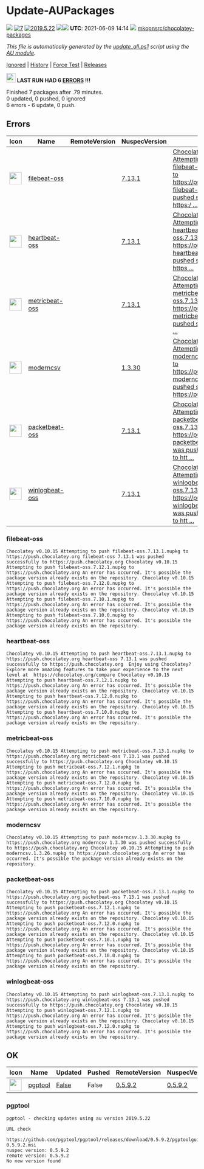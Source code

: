# Update-AUPackages
[![](https://ci.appveyor.com/api/projects/status/github/mkopnsrc/chocolatey-packages?svg=true)](https://ci.appveyor.com/project/mkopnsrc/chocolatey-packages/build/)
[![7](https://img.shields.io/badge/AU%20packages-7-red.svg)](#ok)
[![2019.5.22](https://img.shields.io/badge/AU-2019.5.22-blue.svg)](https://www.powershellgallery.com/packages/AU)
[![](http://transparent-favicon.info/favicon.ico)](#)[![](http://transparent-favicon.info/favicon.ico)](#)
**UTC**: 2021-06-09 14:14 [![](http://transparent-favicon.info/favicon.ico)](#) [mkopnsrc/chocolatey-packages](https://github.com/mkopnsrc/chocolatey-packages)

_This file is automatically generated by the [update_all.ps1](https://github.com/mkopnsrc/chocolatey-packages/blob/master/update_all.ps1) script using the [AU module](https://github.com/majkinetor/au)._

[Ignored](#ignored) | [History](#update-history) | [Force Test](https://gist.github.com/e19625cdc513d22c7bafe200fd53bad6) | [Releases](https://github.com/mkopnsrc/chocolatey-packages/tags)

<img src='https://cdn.rawgit.com/majkinetor/au/master/AU/Plugins/Report/r_er.png' width='24'> **LAST RUN HAD 6 [ERRORS](#errors) !!!**

Finished 7 packages after .79 minutes.  
0 updated, 0 pushed, 0 ignored  
6 errors - 6 update, 0 push.  


## Errors


|Icon|Name|RemoteVersion|NuspecVersion|Error|
|---|---|---|---|---|
|<img src="https://rawcdn.githack.com/mkopnsrc/chocolatey-packages/081b33ffc1bb251042f21277ba060fdea727dad7/icons/elastic-beats.png" width="32" height="32"/>|[filebeat-oss](https://chocolatey.org/packages/filebeat-oss/7.13.1)|[](https://www.elastic.co/downloads/beats/filebeat-oss)|[7.13.1](https://github.com/mkopnsrc/chocolatey-packages/tree/master/automatic/filebeat-oss)|[Chocolatey v0.10.15 Attempting to push filebeat-oss.7.13.1.nupkg to https://push.chocolatey.org filebeat-oss 7.13.1 was pushed successfully to https:/ ...](#filebeat-oss)|
|<img src="https://rawcdn.githack.com/mkopnsrc/chocolatey-packages/081b33ffc1bb251042f21277ba060fdea727dad7/icons/elastic-beats.png" width="32" height="32"/>|[heartbeat-oss](https://chocolatey.org/packages/heartbeat-oss/7.13.1)|[](https://www.elastic.co/downloads/beats/heartbeat-oss)|[7.13.1](https://github.com/mkopnsrc/chocolatey-packages/tree/master/automatic/heartbeat-oss)|[Chocolatey v0.10.15 Attempting to push heartbeat-oss.7.13.1.nupkg to https://push.chocolatey.org heartbeat-oss 7.13.1 was pushed successfully to https ...](#heartbeat-oss)|
|<img src="https://rawcdn.githack.com/mkopnsrc/chocolatey-packages/081b33ffc1bb251042f21277ba060fdea727dad7/icons/elastic-beats.png" width="32" height="32"/>|[metricbeat-oss](https://chocolatey.org/packages/metricbeat-oss/7.13.1)|[](https://www.elastic.co/downloads/beats/metricbeat-oss)|[7.13.1](https://github.com/mkopnsrc/chocolatey-packages/tree/master/automatic/metricbeat-oss)|[Chocolatey v0.10.15 Attempting to push metricbeat-oss.7.13.1.nupkg to https://push.chocolatey.org metricbeat-oss 7.13.1 was pushed successfully to htt ...](#metricbeat-oss)|
|<img src="https://rawcdn.githack.com/mkopnsrc/chocolatey-packages/1bb0fe5d6dfacd281e950ddcf7321f15c5709f81/icons/modern-csv.png" width="32" height="32"/>|[moderncsv](https://chocolatey.org/packages/moderncsv/1.3.30)|[](https://www.moderncsv.com/)|[1.3.30](https://github.com/mkopnsrc/chocolatey-packages/tree/master/automatic/moderncsv)|[Chocolatey v0.10.15 Attempting to push moderncsv.1.3.30.nupkg to https://push.chocolatey.org moderncsv 1.3.30 was pushed successfully to https://push. ...](#moderncsv)|
|<img src="https://rawcdn.githack.com/mkopnsrc/chocolatey-packages/081b33ffc1bb251042f21277ba060fdea727dad7/icons/elastic-beats.png" width="32" height="32"/>|[packetbeat-oss](https://chocolatey.org/packages/packetbeat-oss/7.13.1)|[](https://www.elastic.co/downloads/beats/packetbeat-oss)|[7.13.1](https://github.com/mkopnsrc/chocolatey-packages/tree/master/automatic/packetbeat-oss)|[Chocolatey v0.10.15 Attempting to push packetbeat-oss.7.13.1.nupkg to https://push.chocolatey.org packetbeat-oss 7.13.1 was pushed successfully to htt ...](#packetbeat-oss)|
|<img src="https://rawcdn.githack.com/mkopnsrc/chocolatey-packages/081b33ffc1bb251042f21277ba060fdea727dad7/icons/elastic-beats.png" width="32" height="32"/>|[winlogbeat-oss](https://chocolatey.org/packages/winlogbeat-oss/7.13.1)|[](https://www.elastic.co/downloads/beats/winlogbeat-oss)|[7.13.1](https://github.com/mkopnsrc/chocolatey-packages/tree/master/automatic/winlogbeat-oss)|[Chocolatey v0.10.15 Attempting to push winlogbeat-oss.7.13.1.nupkg to https://push.chocolatey.org winlogbeat-oss 7.13.1 was pushed successfully to htt ...](#winlogbeat-oss)|


### filebeat-oss



```
Chocolatey v0.10.15 Attempting to push filebeat-oss.7.13.1.nupkg to https://push.chocolatey.org filebeat-oss 7.13.1 was pushed successfully to https://push.chocolatey.org Chocolatey v0.10.15 Attempting to push filebeat-oss.7.12.1.nupkg to https://push.chocolatey.org An error has occurred. It's possible the package version already exists on the repository. Chocolatey v0.10.15 Attempting to push filebeat-oss.7.12.0.nupkg to https://push.chocolatey.org An error has occurred. It's possible the package version already exists on the repository. Chocolatey v0.10.15 Attempting to push filebeat-oss.7.10.1.nupkg to https://push.chocolatey.org An error has occurred. It's possible the package version already exists on the repository. Chocolatey v0.10.15 Attempting to push filebeat-oss.7.10.0.nupkg to https://push.chocolatey.org An error has occurred. It's possible the package version already exists on the repository.
```


### heartbeat-oss



```
Chocolatey v0.10.15 Attempting to push heartbeat-oss.7.13.1.nupkg to https://push.chocolatey.org heartbeat-oss 7.13.1 was pushed successfully to https://push.chocolatey.org  Enjoy using Chocolatey? Explore more amazing features to take your experience to the next level at  https://chocolatey.org/compare Chocolatey v0.10.15 Attempting to push heartbeat-oss.7.12.1.nupkg to https://push.chocolatey.org An error has occurred. It's possible the package version already exists on the repository. Chocolatey v0.10.15 Attempting to push heartbeat-oss.7.12.0.nupkg to https://push.chocolatey.org An error has occurred. It's possible the package version already exists on the repository. Chocolatey v0.10.15 Attempting to push heartbeat-oss.7.10.0.nupkg to https://push.chocolatey.org An error has occurred. It's possible the package version already exists on the repository.
```


### metricbeat-oss



```
Chocolatey v0.10.15 Attempting to push metricbeat-oss.7.13.1.nupkg to https://push.chocolatey.org metricbeat-oss 7.13.1 was pushed successfully to https://push.chocolatey.org Chocolatey v0.10.15 Attempting to push metricbeat-oss.7.12.1.nupkg to https://push.chocolatey.org An error has occurred. It's possible the package version already exists on the repository. Chocolatey v0.10.15 Attempting to push metricbeat-oss.7.12.0.nupkg to https://push.chocolatey.org An error has occurred. It's possible the package version already exists on the repository. Chocolatey v0.10.15 Attempting to push metricbeat-oss.7.10.0.nupkg to https://push.chocolatey.org An error has occurred. It's possible the package version already exists on the repository.
```


### moderncsv



```
Chocolatey v0.10.15 Attempting to push moderncsv.1.3.30.nupkg to https://push.chocolatey.org moderncsv 1.3.30 was pushed successfully to https://push.chocolatey.org Chocolatey v0.10.15 Attempting to push moderncsv.1.3.26.nupkg to https://push.chocolatey.org An error has occurred. It's possible the package version already exists on the repository.
```


### packetbeat-oss



```
Chocolatey v0.10.15 Attempting to push packetbeat-oss.7.13.1.nupkg to https://push.chocolatey.org packetbeat-oss 7.13.1 was pushed successfully to https://push.chocolatey.org Chocolatey v0.10.15 Attempting to push packetbeat-oss.7.12.1.nupkg to https://push.chocolatey.org An error has occurred. It's possible the package version already exists on the repository. Chocolatey v0.10.15 Attempting to push packetbeat-oss.7.12.0.nupkg to https://push.chocolatey.org An error has occurred. It's possible the package version already exists on the repository. Chocolatey v0.10.15 Attempting to push packetbeat-oss.7.10.1.nupkg to https://push.chocolatey.org An error has occurred. It's possible the package version already exists on the repository. Chocolatey v0.10.15 Attempting to push packetbeat-oss.7.10.0.nupkg to https://push.chocolatey.org An error has occurred. It's possible the package version already exists on the repository.
```


### winlogbeat-oss



```
Chocolatey v0.10.15 Attempting to push winlogbeat-oss.7.13.1.nupkg to https://push.chocolatey.org winlogbeat-oss 7.13.1 was pushed successfully to https://push.chocolatey.org Chocolatey v0.10.15 Attempting to push winlogbeat-oss.7.12.1.nupkg to https://push.chocolatey.org An error has occurred. It's possible the package version already exists on the repository. Chocolatey v0.10.15 Attempting to push winlogbeat-oss.7.12.0.nupkg to https://push.chocolatey.org An error has occurred. It's possible the package version already exists on the repository.
```


## OK


|Icon|Name|Updated|Pushed|RemoteVersion|NuspecVersion|
|---|---|---|---|---|---|
|<img src="https://raw.githubusercontent.com/mkopnsrc/chocolatey-packages/master/icons/pgptool.png" width="32" height="32"/>|[pgptool](https://chocolatey.org/packages/pgptool/0.5.9.2)|[False](#pgptool)|False|[0.5.9.2](https://pgptool.github.io/)|[0.5.9.2](https://github.com/mkopnsrc/chocolatey-packages/tree/master/automatic/pgptool)|


### pgptool



```
pgptool - checking updates using au version 2019.5.22

URL check
  https://github.com/pgptool/pgptool/releases/download/0.5.9.2/pgptoolgui-0.5.9.2.msi
nuspec version: 0.5.9.2
remote version: 0.5.9.2
No new version found
```

